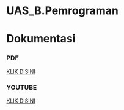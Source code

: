 # UAS_B.Pemrograman 
# Dokumentasi
### PDF
[KLIK DISINI](https://drive.google.com/file/d/1XoeBQ82JA-1qf5GXzDUFEgBUdksTHOr8/view?usp=sharing)
### YOUTUBE
[KLIK DISINI]()
